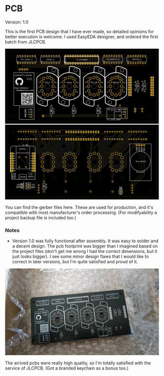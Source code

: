 # PCB
Version: 1.0  

This is the first PCB design that I have ever made, so detailed opinions for better execution is welcome. I used EasyEDA designer, and ordered the first batch from JLCPCB.  

<p align="center">
<img src="https://raw.githubusercontent.com/danielbene/smart-nixie/master/pcb/img/front.svg">
<img src="https://raw.githubusercontent.com/danielbene/smart-nixie/master/pcb/img/back.svg">
</p>

You can find the gerber files here. These are used for production, and it's compatible with most manufacturer's order processing. (For modifyability a project backup file is included too.)

### Notes
 - Version 1.0 was fully functional after assembly. It was easy to solder and a decent design. The pcb footprint was bigger than I imagined based on the project files (don't get me wrong I had the correct dimensions, but it just looks bigger). I see some minor design flaws that I would like to correct in later versions, but I'm quite satisfied and proud of it.

<p align="center">
 <img src="https://raw.githubusercontent.com/danielbene/smart-nixie/master/docs/pics/pcb_arrival.jpg" width=700>
</p>

The arrived pcbs were really high quality, so I'm totally satisfied with the service of JLCPCB. (Got a branded keychain as a bonus too.)

